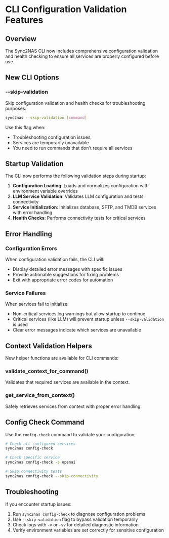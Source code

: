 # CLI Configuration Validation Features

## Overview

The Sync2NAS CLI now includes comprehensive configuration validation and health checking to ensure all services are properly configured before use.

## New CLI Options

### --skip-validation
Skip configuration validation and health checks for troubleshooting purposes.

```bash
sync2nas --skip-validation [command]
```

Use this flag when:
- Troubleshooting configuration issues
- Services are temporarily unavailable
- You need to run commands that don't require all services

## Startup Validation

The CLI now performs the following validation steps during startup:

1. **Configuration Loading**: Loads and normalizes configuration with environment variable overrides
2. **LLM Service Validation**: Validates LLM configuration and tests connectivity
3. **Service Initialization**: Initializes database, SFTP, and TMDB services with error handling
4. **Health Checks**: Performs connectivity tests for critical services

## Error Handling

### Configuration Errors
When configuration validation fails, the CLI will:
- Display detailed error messages with specific issues
- Provide actionable suggestions for fixing problems
- Exit with appropriate error codes for automation

### Service Failures
When services fail to initialize:
- Non-critical services log warnings but allow startup to continue
- Critical services (like LLM) will prevent startup unless `--skip-validation` is used
- Clear error messages indicate which services are unavailable

## Context Validation Helpers

New helper functions are available for CLI commands:

### validate_context_for_command()
Validates that required services are available in the context.

### get_service_from_context()
Safely retrieves services from context with proper error handling.

## Config Check Command

Use the `config-check` command to validate your configuration:

```bash
# Check all configured services
sync2nas config-check

# Check specific service
sync2nas config-check -s openai

# Skip connectivity tests
sync2nas config-check --skip-connectivity
```

## Troubleshooting

If you encounter startup issues:

1. Run `sync2nas config-check` to diagnose configuration problems
2. Use `--skip-validation` flag to bypass validation temporarily
3. Check logs with `-v` or `-vv` for detailed diagnostic information
4. Verify environment variables are set correctly for sensitive configuration